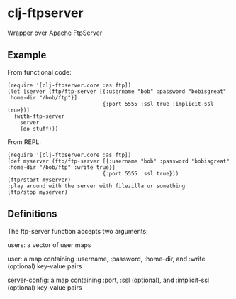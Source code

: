# clj-ftpserver

Wrapper over Apache FtpServer


## Example

From functional code:

```
(require '[clj-ftpserver.core :as ftp])
(let [server (ftp/ftp-server [{:username "bob" :password "bobisgreat" :home-dir "/bob/ftp"}]
                              {:port 5555 :ssl true :implicit-ssl true})]
  (with-ftp-server
    server
    (do stuff)))
```

From REPL:

```
(require '[clj-ftpserver.core :as ftp])
(def myserver (ftp/ftp-server [{:username "bob" :password "bobisgreat" :home-dir "/bob/ftp" :write true}]
                              {:port 5555 :ssl true}))
(ftp/start myserver)
;play around with the server with filezilla or something
(ftp/stop myserver)
```

## Definitions

The ftp-server function accepts two arguments:

users: a vector of user maps

user: a map containing :username, :password, :home-dir, and :write (optional) key-value pairs

server-config: a map containing :port, :ssl (optional), and :implicit-ssl (optional) key-value pairs
